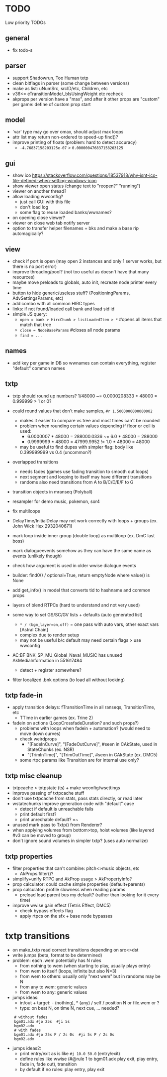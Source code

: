 # TODO
Low priority TODOs

## general
- fix todo-s 

## parser
- support Shadowrun, Too Human txtp
- clean bitflags in parser (some change between versions)
- make as list: uNumSrc, srcID/etc, Children, etc
- v36<= eTransitionMode/_bIsUsingWeight etc recheck
- akprops per version have a "max", and after it other props are "custom" per game: define of custom prop start

## model
- 'var' type may go over omax, should adjust max loops
- attr list may return non-ordered to speed-up find()?
- improve printing of floats (problem: hard to detect accuracy)
  - `-4.76837158203125e-07` > `0.000000476837158203125`

## gui
- show ico https://stackoverflow.com/questions/18537918/why-isnt-ico-file-defined-when-setting-windows-icon
- show viewer open status (change text to "reopen?" "running")
- viewer on another thread?
- allow loading wwconfig?
  - just call GUI with this file
  - don't load log
  - some flag to reuse loaded banks/wwnames?
- on opening close viewer?
- viewer on close web tab notify server
- option to transfer helper filenames + bks and make a base rip automagically?

## view
- check if port is open (may open 2 instances and only 1 server works, but there is no port error)
- improve threading/pool? (not too useful as doesn't have that many resources)
- maybe move preloads to globals, auto init, recreate node printer every time
- button to hide generic/useless stuff? (PositioningParams, AdvSettingsParams, etc)
- add combo with all common HIRC types
- links: if not found/loaded call bank and load sid id
- simple JS query:
  - `open = bank > HircChunk > listLoadedItem > *` #opens all items that match that tree
  - `close = NodeBaseParams` #closes all node params
  - `find = ...`

## names
- add key per game in DB so wwnames can contain everything, register "default" common names

## txtp
- txtp should round up numbers? 1/48000 ~= 0.0000208333 * 48000 = 0.999999 > 1 or 0?
- could round values that don't make samples, `#r 1.5000000000000002`
  - makes it easier to compare vs tree and most times can't be rounded
  - problem when rounding certain values depending if floor or ceil is used: 
    - 6.0000007 * 48000 = 288000.0336 ~= 6.0 * 48000 = 288000
    - 0.9999999 * 48000 = 47999.9952  != 1.0 * 48000 = 48000
  - may be useful to find dupes with simpler flag: body like 0.399999999 vs 0.4 (uncommon?)
- overlapped transitions
  - needs fades (games use fading transition to smooth out loops)
  - next segment and looping to itself may have different transitions
  - randoms also need transitions from A to B/C/D/E/F to G
- transition objects in mranseq (Polyball)
- resampler for demo music, pokemon, sor4
- fix multiloops
- DelayTime/InitialDelay may not work correctly with loops + groups (ex. John Wick Hex 2932040671)
- mark loop inside inner group (double loop) as multiloop (ex. DmC last boss)
- mark dialogueevents somehow as they can have the same name as events (unlikely though)
- check how argument is used in older wwise dialogue events
- builder: find0() / optional=True, return emptyNode where value() is None
- add get_info() in model that converts tid to hashname and common props

- layers of blend RTPCs (hard to understand and not very used)
- some way to set GS/SC/GV lists + defaults (auto generated list)
  - `* / (bgm_layer=on,off)` = one pass with auto vars, other exact vars [Astral Chain]
  - complex due to render setup
  - may not be useful b/c default may need certain flags > use wwconfig
- AC:BF BNK_SP_MU_Global_Naval_MUSIC has unused AkMediaInformation in 551617484
  - detect + register somewhere?
- filter localized .bnk options (to load all without looking)

## txtp fade-in
- apply transition delays: fTransitionTime in all ranseqs, TransitionTime, etc
  - TTime in earlier games (ex. Trine 2)
- fadein on actions (LoopCrossfadeDuration? and such props?)
  - problems with loops when fadein + automation? (would need to move down curves)
  - check weirdprops
    - "[FadeInCurve]", "[FadeOutCurve]", #seen in CAkState, used in StateChunks (ex. NSR)
    - "[TrimInTime]", "[TrimOutTime]", #seen in CAkState (ex. DMC5)
  - some rtpc params like Transition are for internal use only?

## txtp misc cleanup
- txtpcache > txtpstate (ts) + make wconfig/wsettings
- improve passing of txtpcache stuff
- don't use txtpcache from stats, pass stats directly, or read later
- wstatechunks improve generation code with "default" case
  - detect if default is unreachable fails
  - print default first?
  - print unrechable default? =~
- unused mark pass to Txtp() from Renderer?
- when applying volumes from bottom>top, hoist volumes (like layered #v3 can be moved to group)
- don't ignore sound volumes in simpler txtp? (uses auto normalize)

## txtp properties
- filter properties that can't combine: pitch<>music objects, etc
  - AkProps.filter()?
- simplify+unify RTPC and AkProp usage > AkPropertyInfo?
- prop calculator: could cache simple properties (default+parents)
- prop calculator: profile slowness when reading params
  - preload load parent bus my default? (rather than looking for it every time)
- improve wwise gain effect (Tetris Effect, DMC5)
  - check bypass effects flag
  - apply rtpcs on the sfx + base node bypasses

# txtp transitions
- on make_txtp read correct transitions depending on src<>dst
- write jumps (beta, format to be determined)
- problem: each .wem potentially has N rules
  - from nothing to wem (when starting to play, usually plays entry)
  - from wem to itself (loops, infinite but also N=3)
  - from wem to others: usually only "next wem" but in randoms may be N
  - from any to wem: generic values
  - from wem to any: generic values
- jumps ideas:
  - in/out + target: - (nothing), * (any) / self / position N or file.wem or ?
  - type: on beat N, on time N, next cue, ... needed?
```
    # without fades
    bgm01.adx #jo 25s  #ji 5s
    bgm02.adx
    # with fades
    bgm01.adx #jo 25s P / 2s 0s  #ji 5s P / 2s 0s
    bgm02.adx
```
- jumps ideas2:
  - print entry/exit as is like `#j 10.0 50.0` (entry/exit)
  - define rules like wwise (#@rule 1 to bgm01.adx play exit, play entry, fade in, fade out), transition
  - by default if no rules: play entry, play exit
